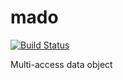 # mado

[![Build Status](https://travis-ci.org/pepkit/mado.svg?branch=master)](https://travis-ci.org/pepkit/mado)

Multi-access data object
